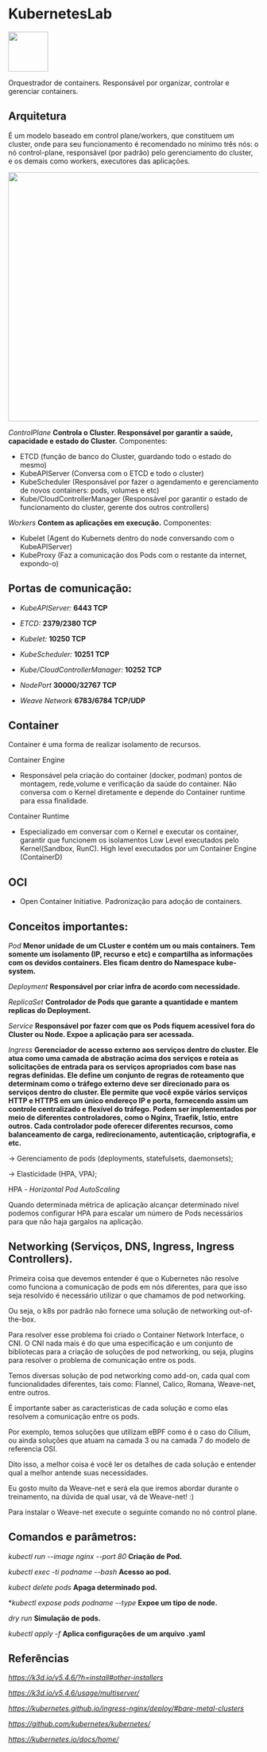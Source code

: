 # KubernetesLab 

<image src="https://user-images.githubusercontent.com/12403699/227604690-54fb4263-a38a-4cd5-a4dc-951b19861625.png" width="80" height="80">

Orquestrador de containers. Responsável por organizar, controlar e gerenciar containers.

## Arquitetura

É um modelo baseado em control plane/workers, que constituem um cluster, onde para seu funcionamento é recomendado no mínimo três nós: o nó control-plane, responsável (por padrão) pelo gerenciamento do cluster, e os demais como workers, executores das aplicações.

<image src="https://user-images.githubusercontent.com/12403699/229541775-1db96bc0-641b-41f5-bc9e-a51f7c7072a7.png" width="800" height="500">

*ControlPlane* **Controla o Cluster. Responsável por garantir a saúde, capacidade e estado do Cluster.**
Componentes:
 - ETCD (função de banco do Cluster, guardando todo o estado do mesmo)
 - KubeAPIServer (Conversa com o ETCD e todo o cluster)
 - KubeScheduler (Responsável por fazer o agendamento e gerenciamento de novos containers: pods, volumes e etc)
 - Kube/CloudControllerManager (Responsável por garantir o estado de funcionamento do cluster, gerente dos outros controllers)

*Workers* **Contem as aplicações em execução.**
Componentes:
 - Kubelet (Agent do Kubernets dentro do node conversando com o KubeAPIServer)
 - KubeProxy (Faz a comunicação dos Pods com o restante da internet, expondo-o)
 
## Portas de comunicação:

- *KubeAPIServer:* **6443 TCP**

- *ETCD:* **2379/2380 TCP**

- *Kubelet:* **10250 TCP**

- *KubeScheduler:* **10251 TCP**

- *Kube/CloudControllerManager:* **10252 TCP**

- *NodePort* **30000/32767 TCP**

- *Weave Network* **6783/6784 TCP/UDP**

## Container
Container é uma forma de realizar isolamento de recursos.

Container Engine
- Responsável pela criação do container (docker, podman) pontos de montagem, rede,volume e verificação da saúde do container. Não conversa com o Kernel diretamente e depende do Container runtime para essa finalidade.

Container Runtime
- Especializado em conversar com o Kernel e executar os container, garantir que funcionem os isolamentos
Low Level executados pelo Kernel(Sandbox, RunC). 
High level executados por um Container Engine (ContainerD)

## OCI
- Open Container Initiative. Padronização para adoção de containers.

## Conceitos importantes:
*Pod* **Menor unidade de um CLuster e contém um ou mais containers. Tem somente um isolamento (IP, recurso e etc) e compartilha as informações com os devidos containers. Eles ficam dentro do Namespace kube-system.** 

*Deployment* **Responsável por criar infra de acordo com necessidade.**

*ReplicaSet* **Controlador de Pods que garante a quantidade e mantem replicas do Deployment.**

*Service* **Responsável por fazer com que os Pods fiquem acessível fora do Cluster ou Node. Expoe a aplicação para ser acessada.**

*Ingress* **Gerenciador de acesso externo aos serviços dentro do cluster. Ele atua como uma camada de abstração acima dos serviços e roteia as solicitações de entrada para os serviços apropriados com base nas regras definidas. Ele define um conjunto de regras de roteamento que determinam como o tráfego externo deve ser direcionado para os serviços dentro do cluster. Ele permite que você expõe vários serviços HTTP e HTTPS em um único endereço IP e porta, fornecendo assim um controle centralizado e flexível do tráfego. Podem ser implementados por meio de diferentes controladores, como o Nginx, Traefik, Istio, entre outros. Cada controlador pode oferecer diferentes recursos, como balanceamento de carga, redirecionamento, autenticação, criptografia, e etc.**

-> Gerenciamento de pods (deployments, statefulsets, daemonsets);

-> Elasticidade (HPA, VPA);

HPA - *Horizontal Pod AutoScaling*

Quando determinada métrica de aplicação alcançar determinado nível podemos configurar HPA para escalar um número de Pods necessários para que não haja gargalos na aplicação.

## Networking (Serviços, DNS, Ingress, Ingress Controllers).

Primeira coisa que devemos entender é que o Kubernetes não resolve como funciona a comunicação de pods em nós diferentes, para que isso seja resolvido é necessário utilizar o que chamamos de pod networking.

Ou seja, o k8s por padrão não fornece uma solução de networking out-of-the-box.

Para resolver esse problema foi criado o Container Network Interface, o CNI. O CNI nada mais é do que uma especificação e um conjunto de bibliotecas para a criação de soluções de pod networking, ou seja, plugins para resolver o problema de comunicação entre os pods.

Temos diversas solução de pod networking como add-on, cada qual com funcionalidades diferentes, tais como: Flannel, Calico, Romana, Weave-net, entre outros.

É importante saber as caracteristicas de cada solução e como elas resolvem a comunicação entre os pods.

Por exemplo, temos soluções que utilizam eBPF como é o caso do Cilium, ou ainda soluções que atuam na camada 3 ou na camada 7 do modelo de referencia OSI.

Dito isso, a melhor coisa é você ler os detalhes de cada solução e entender qual a melhor antende suas necessidades.

Eu gosto muito da Weave-net e será ela que iremos abordar durante o treinamento, na dúvida de qual usar, vá de Weave-net! :)

Para instalar o Weave-net execute o seguinte comando no nó control plane.

## Comandos e parâmetros:

*kubectl run --image nginx --port 80* **Criação de Pod.**

*kubectl exec -ti podname --bash* **Acesso ao pod.**

*kubect delete pods* **Apaga determinado pod.**

**kubectl expose pods podname --type* **Expoe um tipo de node.**

*dry run* **Simulação de pods.**

*kubectl apply -f* **Aplica configurações de um arquivo .yaml**


## Referências 

*https://k3d.io/v5.4.6/?h=install#other-installers*

*https://k3d.io/v5.4.6/usage/multiserver/*

*https://kubernetes.github.io/ingress-nginx/deploy/#bare-metal-clusters*

*https://github.com/kubernetes/kubernetes/*

*https://kubernetes.io/docs/home/*
